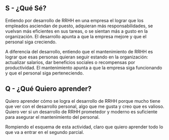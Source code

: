 ## S - ¿Qué Sé? 

Entiendo por desarrollo de RRHH en una empresa el lograr que los empleados asciendan de puesto, adquieran más responsabilidades, se vuelvan más eficientes en sus tareas, o se sientan más a gusto en la organización. El desarrollo apunta a que la empresa mejore y que el personal siga creciendo.

A diferencia del desarrollo, entiendo que el mantenimiento de RRHH es lograr que esas personas quieran seguir estando en la organización: actualizar salarios, dar beneficios sociales o recompensas por productividad. El mantenimiento apunta a que la empresa siga funcionando y que el personal siga perteneciendo.

## Q - ¿Qué Quiero aprender?

Quiero aprender cómo se logra el desarrollo de RRHH porque mucho tiene que ver con el desarrollo personal, algo que me gusta y creo que es valioso. Quiero ver si un desarrollo de RRHH prometedor y moderno es suficiente para asegurar el mantenimiento del personal.

Rompiendo el esquema de esta actividad, claro que quiero aprender todo lo que va a entrar en el segundo parcial.

